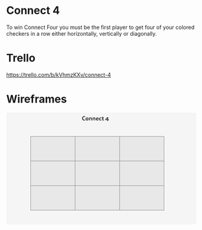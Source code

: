 # Connect 4

To win Connect Four you must be the first player to get four of your colored checkers in a row either horizontally, vertically or diagonally. 

# Trello 
https://trello.com/b/kVhmzKXv/connect-4

# Wireframes 
![./client/images/Wireframe.png](./client/images/Wireframe.png)
